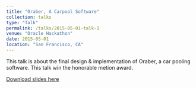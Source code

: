 ```yaml
---
title: "Oraber, A Carpool Software" 
collection: talks
type: "Talk"
permalink: /talks/2015-05-01-talk-1
venue: "Oracle Hackathon"
date: 2015-05-01
location: "San Francisco, CA"
---
```


This talk is about the final design & implementation of Oraber, a car pooling software.
This talk win the honorable metion award.

[Download slides here](http://stplaydog.github.io/files/hackthon.zip)

